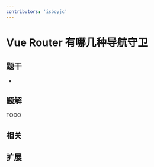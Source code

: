 ```yaml
---
contributors: 'isboyjc'
---
```


# Vue Router 有哪几种导航守卫


## 题干

- 



## 题解

<!-- ::: details 点我查看题解 -->

  TODO

<!-- ::: -->



## 相关



## 扩展
